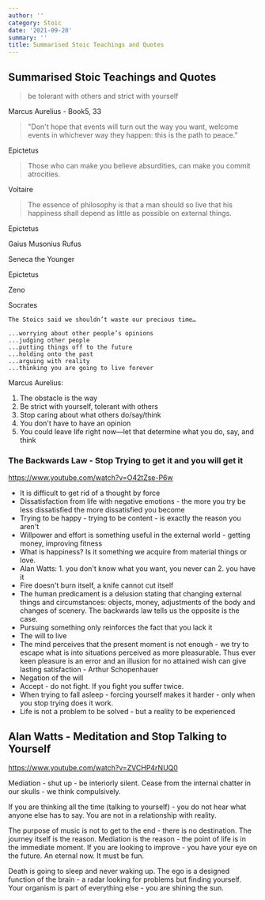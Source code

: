 ```yaml
---
author: ''
category: Stoic
date: '2021-09-20'
summary: ''
title: Summarised Stoic Teachings and Quotes
---
```


## Summarised Stoic Teachings and Quotes

> be tolerant with others and strict with yourself

Marcus Aurelius - Book5, 33

> "Don't hope that events will turn out the way you want, welcome events in whichever way they happen: this is the path to peace."

Epictetus

> Those who can make you believe absurdities, can make you commit atrocities.

Voltaire

> The essence of philosophy is that a man should so live that his happiness shall depend as little as possible on external things.

Epictetus

Gaius Musonius Rufus

Seneca the Younger

Epictetus

Zeno

Socrates

    The Stoics said we shouldn’t waste our precious time…

    ...worrying about other people’s opinions
    ...judging other people
    ...putting things off to the future
    ...holding onto the past
    ...arguing with reality
    ...thinking you are going to live forever

Marcus Aurelius:

1. The obstacle is the way
2. Be strict with yourself, tolerant with others
3. Stop caring about what others do/say/think
4. You don't have to have an opinion
5. You could leave life right now—let that determine what you do, say, and think

### The Backwards Law - Stop Trying to get it and you will get it

https://www.youtube.com/watch?v=O42tZse-P6w

* It is difficult to get rid of a thought by force
* Dissatisfaction from life with negative emotions - the more you try be less dissatisfied the more dissatisfied you become
* Trying to be happy - trying to be content - is exactly the reason you aren't
* Willpower and effort is something useful in the external world - getting money, improving fitness
* What is happiness? Is it something we acquire from material things or love. 
* Alan Watts: 1. you don't know what you want, you never can 2. you have it
* Fire doesn't burn itself, a knife cannot cut itself
* The human predicament is a delusion stating that changing external things and circumstances: objects, money, adjustments of the body and changes of scenery. The backwards law tells us the opposite is the case.
* Pursuing something only reinforces the fact that you lack it
* The will to live
* The mind perceives that the present moment is not enough - we try to escape what is into situations perceived as more pleasurable. Thus ever keen pleasure is an error and an illusion for no attained wish can give lasting satisfaction - Arthur Schopenhauer
* Negation of the will
* Accept - do not fight. If you fight you suffer twice.
* When trying to fall asleep - forcing yourself makes it harder - only when you stop trying does it work.
* Life is not a problem to be solved - but a reality to be experienced

## Alan Watts - Meditation and Stop Talking to Yourself

https://www.youtube.com/watch?v=ZVCHP4rNUQ0

Mediation - shut up - be interiorly silent.
Cease from the internal chatter in our skulls - we think compulsively.

If you are thinking all the time (talking to yourself) - you do not hear what anyone else has to say.
You are not in a relationship with reality.

The purpose of music is not to get to the end - there is no destination.
The journey itself is the reason.
Mediation is the reason - the point of life is in the immediate moment.
If you are looking to improve - you have your eye on the future.
An eternal now.
It must be fun.

Death is going to sleep and never waking up.
The ego is a designed function of the brain - a radar looking for problems but finding yourself.
Your organism is part of everything else - you are shining the sun.
